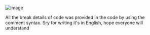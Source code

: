 ![image](https://github.com/anhshidou/For-EHC-Training-lab1/assets/120787381/2a1d3487-862a-460f-b288-fc9177577088)

All the break details of code was provided in the code by using the comment syntax. Sry for writing it's in English, hope everyone will understand
